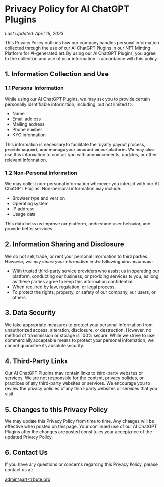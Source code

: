 # Privacy Policy for AI ChatGPT Plugins

*Last Updated: April 16, 2023*

This Privacy Policy outlines how our company handles personal information collected through the use of our AI ChatGPT Plugins in our NFT Minting Platform for AI-generated art. By using our AI ChatGPT Plugins, you agree to the collection and use of your information in accordance with this policy.

## 1. Information Collection and Use

### 1.1 Personal Information

While using our AI ChatGPT Plugins, we may ask you to provide certain personally identifiable information, including, but not limited to:

- Name
- Email address
- Mailing address
- Phone number
- KYC information

This information is necessary to facilitate the royalty payout process, provide support, and manage your account on our platform. We may also use this information to contact you with announcements, updates, or other relevant information.

### 1.2 Non-Personal Information

We may collect non-personal information whenever you interact with our AI ChatGPT Plugins. Non-personal information may include:

- Browser type and version
- Operating system
- IP address
- Usage data

This data helps us improve our platform, understand user behavior, and provide better services.

## 2. Information Sharing and Disclosure

We do not sell, trade, or rent your personal information to third parties. However, we may share your information in the following circumstances:

- With trusted third-party service providers who assist us in operating our platform, conducting our business, or providing services to you, as long as these parties agree to keep this information confidential.
- When required by law, regulation, or legal process.
- To protect the rights, property, or safety of our company, our users, or others.

## 3. Data Security

We take appropriate measures to protect your personal information from unauthorized access, alteration, disclosure, or destruction. However, no method of transmission or storage is 100% secure. While we strive to use commercially acceptable means to protect your personal information, we cannot guarantee its absolute security.

## 4. Third-Party Links

Our AI ChatGPT Plugins may contain links to third-party websites or services. We are not responsible for the content, privacy policies, or practices of any third-party websites or services. We encourage you to review the privacy policies of any third-party websites or services that you visit.

## 5. Changes to this Privacy Policy

We may update this Privacy Policy from time to time. Any changes will be effective when posted on this page. Your continued use of our AI ChatGPT Plugins after the changes are posted constitutes your acceptance of the updated Privacy Policy.

## 6. Contact Us

If you have any questions or concerns regarding this Privacy Policy, please contact us at:

admin@art-tribute.org